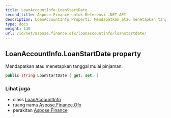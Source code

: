 ```yaml
---
title: LoanAccountInfo.LoanStartDate
second_title: Aspose.Finance untuk Referensi .NET API
description: LoanAccountInfo Properti. Mendapatkan atau menetapkan tanggal mulai pinjaman.
type: docs
weight: 130
url: /id/net/aspose.finance.ofx/loanaccountinfo/loanstartdate/
---
```

## LoanAccountInfo.LoanStartDate property

Mendapatkan atau menetapkan tanggal mulai pinjaman.

```csharp
public string LoanStartDate { get; set; }
```

### Lihat juga

* class [LoanAccountInfo](../)
* ruang nama [Aspose.Finance.Ofx](../../loanaccountinfo/)
* perakitan [Aspose.Finance](../../../)



